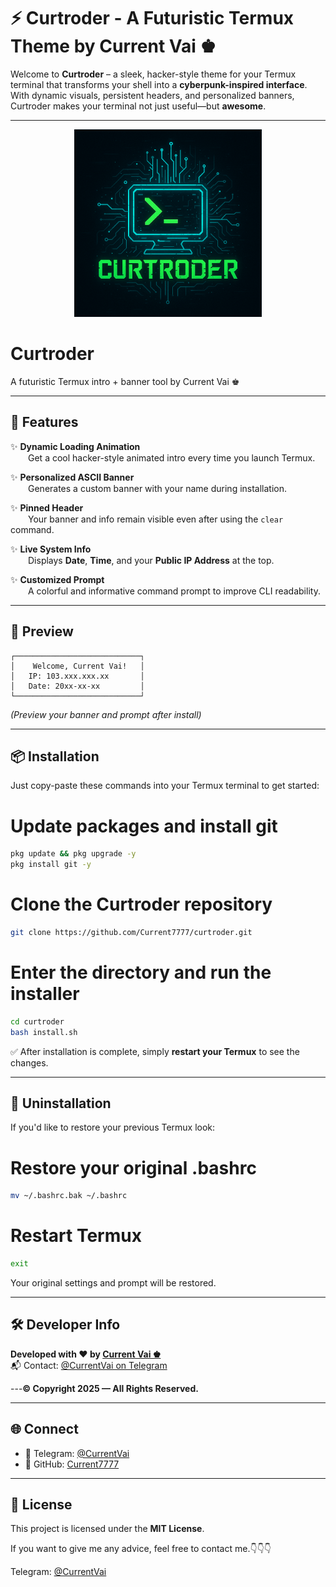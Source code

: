 # ⚡ Curtroder - A Futuristic Termux Theme by Current Vai ♚

Welcome to **Curtroder** – a sleek, hacker-style theme for your Termux terminal that transforms your shell into a **cyberpunk-inspired interface**.  
With dynamic visuals, persistent headers, and personalized banners, Curtroder makes your terminal not just useful—but **awesome**.

---
<p align="center">
  <img src="assets/logo.png" alt="Curtroder Logo" width="300"/>
</p>

# Curtroder
A futuristic Termux intro + banner tool by Current Vai ♚  <!-- এখানে একটি স্ক্রিনশটের লিঙ্ক দেবেন -->

---

## 🚀 Features

✨ **Dynamic Loading Animation**  
  Get a cool hacker-style animated intro every time you launch Termux.

✨ **Personalized ASCII Banner**  
  Generates a custom banner with your name during installation.

✨ **Pinned Header**  
  Your banner and info remain visible even after using the `clear` command.

✨ **Live System Info**  
  Displays **Date**, **Time**, and your **Public IP Address** at the top.

✨ **Customized Prompt**  
  A colorful and informative command prompt to improve CLI readability.

---

## 🧪 Preview

```
┌────────────────────────────┐
│    Welcome, Current Vai!   │
│   IP: 103.xxx.xxx.xx       │
│   Date: 20xx-xx-xx         │
└────────────────────────────┘
```

*(Preview your banner and prompt after install)*

---

## 📦 Installation

Just copy-paste these commands into your Termux terminal to get started:

# Update packages and install git
```bash
pkg update && pkg upgrade -y
pkg install git -y
```

# Clone the Curtroder repository
```bash
git clone https://github.com/Current7777/curtroder.git
```

# Enter the directory and run the installer
```bash
cd curtroder
bash install.sh
```

✅ After installation is complete, simply **restart your Termux** to see the changes.

---

## 🧹 Uninstallation

If you'd like to restore your previous Termux look:

# Restore your original .bashrc
```bash
mv ~/.bashrc.bak ~/.bashrc
```
# Restart Termux
```bash
exit
```

Your original settings and prompt will be restored.

---

## 🛠️ Developer Info

**Developed with ❤️ by [Current Vai ♚](https://github.com/Current7777)**  
📬 Contact: [@CurrentVai on Telegram](https://t.me/CurrentVai)

---**© Copyright 2025 — All Rights Reserved.**

---

## 🌐 Connect

- 💬 Telegram: [@CurrentVai](https://t.me/CurrentVai)
- 🐙 GitHub: [Current7777](https://github.com/Current7777)

---

## 📢 License

This project is licensed under the **MIT License**.

If you want to give me any advice, feel free to contact me.👇👇👇

Telegram: [@CurrentVai](https://t.me/CurrentVai) 

